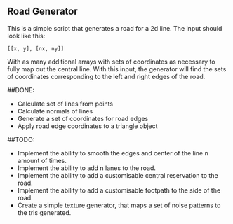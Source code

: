 ## Road Generator
This is a simple script that generates a road for a 2d line.
The input should look like this:

`[[x, y], [nx, ny]]`

With as many additional arrays with sets of coordinates as necessary to fully map out the central line.
With this input, the generator will find the sets of coordinates corresponding to the left and right edges of the road.

##DONE:
- Calculate set of lines from points
- Calculate normals of lines
- Generate a set of coordinates for road edges
- Apply road edge coordinates to a triangle object


##TODO:
- Implement the ability to smooth the edges and center of the line n amount of times.
- Implement the ability to add n lanes to the road.
- Implement the ability to add a customisable central reservation to the road.
- Implement the ability to add a customisable footpath to the side of the road.
- Create a simple texture generator, that maps a set of noise patterns to the tris generated.

